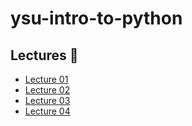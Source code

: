 # ysu-intro-to-python

## Lectures 📖

- [Lecture 01](lectures/Lecture01.ipynb)
- [Lecture 02](lectures/Lecture02.ipynb)
- [Lecture 03](lectures/Lecture03.ipynb)
- [Lecture 04](lectures/Lecture04.ipynb)
